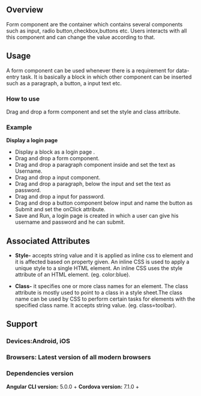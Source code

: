 
## Overview
Form component are the container which contains several components such as input, radio button,checkbox,buttons etc. Users interacts with all this component and can change the value according to that.



## Usage
A form component can be used whenever there is a requirement for data-entry task. It is basically a block in which other component can be inserted such as a paragraph, a button, a input text etc.


### How to use
Drag and drop a form component and set the style and class attribute. 

### Example
**Display a login page**  
- Display a block as a login page .
- Drag and drop a form component.
- Drag and drop a paragraph component inside and set the text as Username.
- Drag and drop a input component.
- Drag and drop a paragraph, below the input and set the text as password.
- Drag and drop a input for password.
- Drag and drop a button component below input and name the button as Submit and set the onClick attribute.
- Save and Run, a login page is created in which a user can give his username and password and he can  submit.




## Associated Attributes
- **Style-** accepts string value and it is applied as inline css to element and it is affected based on property given. An inline CSS is used to apply a unique style to a single HTML element. An inline CSS uses the style attribute of an HTML element.
(eg. color:blue).

- **Class-** it specifies one or more class names for an element. The class attribute is mostly used to point to a class in a style sheet.The class name can be used by CSS to perform certain tasks for elements with the specified class name. It accepts string value. (eg. class=toolbar).





## Support 
### Devices:Android, iOS
### Browsers:  Latest version of all modern browsers
 ### Dependencies version
 **Angular CLI version:** 5.0.0 + 
 **Cordova version:** 7.1.0 +










